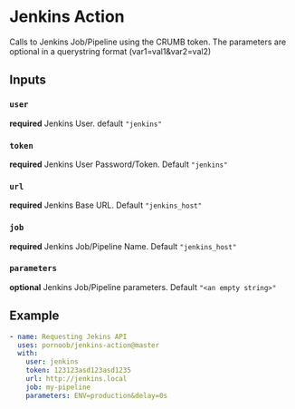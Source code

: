 # Jenkins Action
Calls to Jenkins Job/Pipeline using the CRUMB token. The parameters are optional in a querystring format (var1=val1&var2=val2)

## Inputs
### `user`
**required** Jenkins User. default `"jenkins"`
### `token`
**required** Jenkins User Password/Token. Default `"jenkins"`
### `url`
**required** Jenkins Base URL. Default `"jenkins_host"`
### `job`
**required** Jenkins Job/Pipeline Name. Default `"jenkins_host"`
### `parameters`
**optional** Jenkins Job/Pipeline parameters. Default `"<an empty string>"`

## Example
```yaml
- name: Requesting Jekins API
  uses: pornoob/jenkins-action@master
  with:
    user: jenkins
    token: 123123asd123asd1235
    url: http://jenkins.local
    job: my-pipeline
    parameters: ENV=production&delay=0s
```

